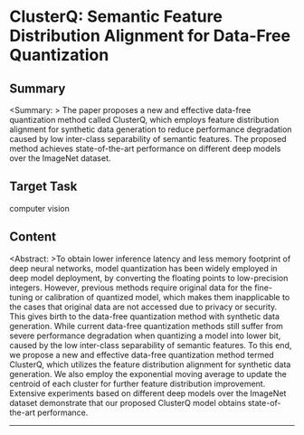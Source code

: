 # ClusterQ: Semantic Feature Distribution Alignment for Data-Free Quantization

## Summary

<Summary: > The paper proposes a new and effective data-free quantization method called ClusterQ, which employs feature distribution alignment for synthetic data generation to reduce performance degradation caused by low inter-class separability of semantic features. The proposed method achieves state-of-the-art performance on different deep models over the ImageNet dataset.


## Target Task

computer vision

## Content

<Abstract: >To obtain lower inference latency and less memory footprint of deep neural networks, model quantization has been widely employed in deep model deployment, by converting the floating points to low-precision integers. However, previous methods require original data for the fine-tuning or calibration of quantized model, which makes them inapplicable to the cases that original data are not accessed due to privacy or security. This gives birth to the data-free quantization method with synthetic data generation. While current data-free quantization methods still suffer from severe performance degradation when quantizing a model into lower bit, caused by the low inter-class separability of semantic features. To this end, we propose a new and effective data-free quantization method termed ClusterQ, which utilizes the feature distribution alignment for synthetic data generation. We also employ the exponential moving average to update the centroid of each cluster for further feature distribution improvement. Extensive experiments based on different deep models over the ImageNet dataset demonstrate that our proposed ClusterQ model obtains state-of-the-art performance.



---

